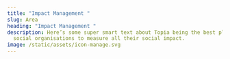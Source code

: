 ```yaml
---
title: "Impact Management "
slug: Area
heading: "Impact Management "
description: Here’s some super smart text about Topia being the best place for
  social organisations to measure all their social impact.
image: /static/assets/icon-manage.svg
---
```


